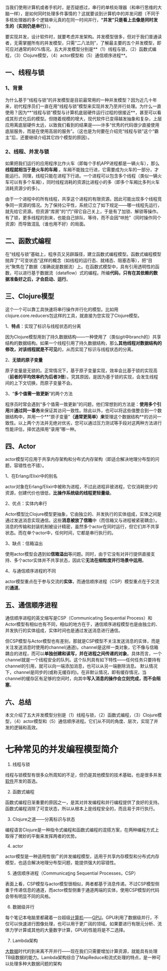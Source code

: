 当我们使用计算机或者手机时，是否疑惑过，串行的单核处理器（和串行思维的大脑一样），是如何同时处理多件事情的？这就要谈到计算机中的并发问题（不同于多核处理器的多个逻辑单元真的在同一时间并行，**“并发”只是看上去像是同时发生的（实则仍是串行）**）。

要实现并发，设计软件时，就要考虑并发架构。并发模型很多，但对于我们普通读者，无需掌握所有的并发模型，只需“二八法则”，了解最主要的五个并发模型，即可应对通常的80%情况。五大并发模型分别是**（1）线程与锁，（2）函数式编程，（3）Clojure模型，（4）actor模型和（5）通信顺序进程**。

## 一、线程与锁

### 1、背景

为什么基于“线程与锁”的并发模型是目前最常用的一种并发模型？因为近几十年来，初代程序员们一直在用“线程与锁”模型来实现并发乃至并行处理。为什么一直使用？因为**“线程与锁”模型与计算机底层硬件运行过程的很接近**，甚至可以看成其形式化后的模型。但随着规模的增大，现代软件已变得越发抽象和复杂，上层应用离底层硬件太远，以致我们看到的结果是——许多“优秀的代码很少直接使用底层服务，而是在使用高层的服务”。（这也是为何要在介绍完“线程与锁”这个“霸主”后，还要继续介绍其它四个模型的原因）。

### 2、线程、并发与锁

如果把我们运行的应用程序比作火车（即每个手机APP进程都是一辆火车），那么**线程就相当于是火车的车厢** 。车厢不能独立行进，它需要成为火车的一部分，才能运行。同理，线程只能在进程下行进。一个进程可以包含多个线程（类似一辆火车可以有多个车厢），同时线程消耗的资源比进程小的多（即多个车厢比多列火车消耗资源少的多）。

由于一个进程中的所有线程，共享这个进程的有限资源。因此可能出现多个线程竞争同一资源的情况。为了保持公平性，系统订立了如下规定——哪一线程先运行，就先给它资源。但资源“库房”的“门”得它自己关上，于是有了加锁、解锁等操作。有了锁，更多线程的到来，也能自己排队、等待，而不会因“哄抢”（同时操作同个资源）而导致混乱（谁也用不好）的局面。

## 二、函数式编程

在“线程与锁”基础上，程序员又另辟蹊径，建立函数式编程模型。函数式编程模型抛弃了“可变状态”这样的概念（如线程的运行态、就绪态、阻塞态等），把“目光”聚焦在了数据（准确说是数据流）上。在函数式模型中，具有引用透明性的函数，可以进行基于数据流（dataflow）式的编程。所编**代码，只有在其依赖的数据准备好之后，才会启动、运行**。

## 三、Clojure模型

这个一个可以靠工具快速将串行操作并行化的模型。比如用clojure.core.reducers包这样的工具，就直接为您实现了Clojure模型。

1、**特点**：实现了标识与线程状态的分离

因为Clojure模型用到了持久数据结构——一种使用了（类似git中branch的）共享结构的数据结构。如果一个线程引用了持久数据结构，那么**其他线程对数据结构的修改，对该线程就是不可见**的，从而实现了标识与线程状态的分离。

2、**无锁的原子变量**

原子变量是无锁的。正常情况下，基于原子变量实现，效率会比基于锁的实现高（**前者的平均效率约为后者3倍**）。究其原因，是因为基于锁的实现，会发生线程间的上下文切换，而原子变量不会。

3、“**多个值需一致更新**”的两个方法

程序员时常会遇到“多个值需一致更新”的问题，他们常想到的方法是：**使用多个引用**并**通过同一事务**来保证其访问一致性。除此以外，也可以将这些值整合到一个数据结构中，并用一个**“原子变量”**（通常更简单）来**管理这个数据结构**的访问一致性。以上两个方法并无绝对优劣，您可以通过压力测试等手段对这两种方法进行性能评估，择优选择用“录用”哪一种。

## 四、Actor

actor模型可应用于共享内存架构和分布式内存架构（即适合解决地理分布型的问题，容错性也不错）。

1、在Erlang/Elixir中的别名

actor对象在Erlang/Elixir中被称为进程，不过此进程非彼进程，它仅消耗很少的资源，创建代价也很低，**比操作系统级的线程更轻量级**。

2、优点：实体内串行

Actor模型比Clojure模型更抽象，它由独立的、并发执行的实体组成，实体之间是通过发送消息实现通信。这些**消息被放了信箱**中（而信箱又与进程被紧密耦合）。消息的传输和封装机制被设计精密，虽然多个actor在同时运行，但它们并不共享状态。而在单个actor中，任何时间，它都是串行执行的。

3、缺点：信箱溢出

使用actor模型会遇到如**信箱溢出**等问题。同时，由于它没有对并行提供直接支持、多个actor实体并不共享状态，因此它**无法在细粒度并行场景中运用**。

4、与通信顺序进程的不同

actor模型重点在于参与交流的**实体**，而通信顺序进程（CSP）模型重点在于交流的**通道**。

## 五、通信顺序进程

通信顺序进程的英文缩写是CSP（Communicating Sequential Process）和Actor模型有相似也有不同，相似的地方在于，通信顺序进程模型也是由独立的、并发执行的实体组成，实体时间也是通过发送消息进行通信。

但CSP模型与Actor模型也有差别，那就是CSP模型不关注发送消息的实体，而是关注发送消息时使用的channel(通道)。channel是这样一类对象，它不像与信箱耦合的进程，而可以**单独创建和读写，并在进程之间传递的对象**。具体而言，一个channel就是一个线程安全的队列。这个队列具有如下特性——任何任务只要持有channel的引用，就可以向一端添加消息，也可以从另一端删除消息。 默认情况下，channel是同步的(或称无缓存的)。在非默认情况，即有缓存情况，当channel的缓存区有足够的空间时，向其中**写入消息的操作会立刻完成，而不会阻塞**。

## 六、总结

本文介绍了五大并发模型分别是（1）线程与锁，（2）函数式编程，（3）Clojure模型，（4）actor模型和（5）通信顺序进程。它们从不同的角度、层次，实现了并发的逻辑和高效。

# 七种常见的并发编程模型简介

1. 线程与锁

线程与锁模型有很多众所周知的不足，但仍是其他模型的技术基础，也是很多并发[软件](https://yingsheng.elecfans.com/app)开发的首选。

2. 函数式编程

函数式编程日渐重要的原因之一，是其对并发编程和并行编程提供了良好的支持。函数式编程消除了可变状态，所以从根本上是线程安全的，而且易于并行执行。

3. Clojure之道——分离标识与状态

编程语言Clojure是一种指令式编程和函数式编程的混搭方案，在两种编程方式上取得了微妙的平衡来发挥两者的优势。

4. actor

actor模型是一种适用性很广的并发编程模型，适用于共享内存模型和分布式内存模型，也适合解决地理分布型问题，能提供强大的容错性。

5. 通信顺序进程（Communica[ti](http://www.elecfans.com/tags/%E5%BE%B7%E5%B7%9E%E4%BB%AA%E5%99%A8/)ng Sequential Processes，CSP）

表面上看，CSP模型与actor模型很相似，两者都基于消息传递。不过CSP模型侧重于传递信息的通道，而actor模型侧重于通道两端的实体，使用CSP模型的代码会带有明显不同的风格。

6. 数据级并行

每个笔记本电脑里都藏着一台超级[计算机](http://www.hqchip.com/app/873)——[GPU](http://www.elecfans.com/tags/gpu/)。GPU利用了数据级并行，不仅可以快速进行图像处理，也可以用于更广阔的领域。如果要进行有限元分析、流体力学计算或其他的大量数字计算，GPU的性能将是不二选择。

7. Lambda架构

[大数据](http://www.elecfans.com/rengongzhineng/605233_a.html)时代的到来离不开并行——现在我们只需要增加计算资源，就能具有处理TB级数据的能力。Lambda架构综合了MapReduce和流式处理的特点，是一种可以处理多种大数据问题的架构